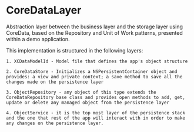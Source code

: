 # CoreDataLayer


Abstraction layer between the business layer and the storage layer using CoreData, based on the Repository and Unit of Work patterns, presented within a demo application.

This implementation is structured in the following layers:
    
    1. XCDataModelId - Model file that defines the app's object structure
    
    2. CoreDataStore - Initializes a NSPersistentContainer object and provides: a view and private context; a save method to save all the changes made on the persistence layer
    
    3. ObjectRepository - any object of this type extends the CoreDataRepository base class and provides open methods to add, get, update or delete any managed object from the persistence layer
    
    4. ObjectService - it is the top most layer of the persistence stack and the one that rest of the app will interact with in order to make any changes on the persistence layer. 


